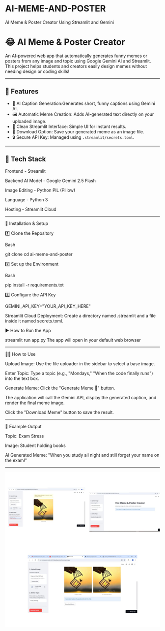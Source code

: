# AI-MEME-AND-POSTER
AI Meme & Poster Creator Using Streamlit and Gemini

# 😂 AI Meme & Poster Creator

An AI-powered web app that automatically generates  funny memes or posters from any image and topic using Google Gemini AI and Streamlit.  
This project helps students and creators easily design memes without needing design or coding skills!

---

## 🚀 Features
- 🧠 AI Caption Generation:Generates short, funny captions using Gemini AI.  
- 🖼️ Automatic Meme Creation: Adds AI-generated text directly on your uploaded image.  
- 🎨 Clean Streamlit Interface: Simple UI for instant results.  
- 💾 Download Option: Save your generated meme as an image file.  
- 🔒 Secure API Key: Managed using `.streamlit/secrets.toml`.

---

## 🧩 Tech Stack

Frontend - Streamlit 

Backend AI Model - Google Gemini 2.5 Flash

Image Editing - Python PIL (Pillow)

Language - Python 3

Hosting - Streamlit Cloud 

---

🚀 Installation & Setup

1️⃣  Clone the Repository
   
   Bash
   
   git clone <your-repo-url>
   cd ai-meme-and-poster

2️⃣ Set up the Environment

Bash

pip install -r requirements.txt

3️⃣ Configure the API Key

GEMINI_API_KEY="YOUR_API_KEY_HERE"

Streamlit Cloud Deployment: Create a directory named .streamlit and a file inside it named secrets.toml.

▶️ How to Run the App

streamlit run app.py
The app will open in your default web browser

---

👨‍💻 How to Use

Upload Image: Use the file uploader in the sidebar to select a base image.

Enter Topic: Type a topic (e.g., "Mondays," "When the code finally runs") into the text box.

Generate Meme: Click the "Generate Meme 🎨" button.

The application will call the Gemini API, display the generated caption, and render the final meme image.

Click the "Download Meme" button to save the result.

---

🧠 Example Output

Topic: Exam Stress

Image: Student holding books

AI Generated Meme:
"When you study all night and still forget your name on the exam!"

---

![image alt](https://github.com/VishnupriyaS19/AI-MEME-AND-POSTER/blob/2ad61f37b06acfa41195b5d0753705d07289744b/AIMEME%20AND%20POSTER.jpg)



